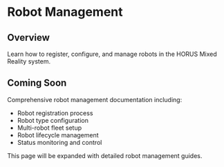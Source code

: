 # Robot Management

## Overview

Learn how to register, configure, and manage robots in the HORUS Mixed Reality system.

## Coming Soon

Comprehensive robot management documentation including:

- Robot registration process
- Robot type configuration
- Multi-robot fleet setup
- Robot lifecycle management
- Status monitoring and control

This page will be expanded with detailed robot management guides.
